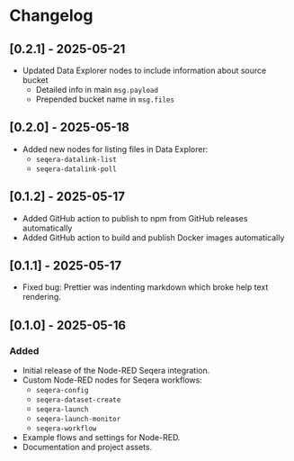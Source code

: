# Changelog

## [0.2.1] - 2025-05-21

- Updated Data Explorer nodes to include information about source bucket
  - Detailed info in main `msg.payload`
  - Prepended bucket name in `msg.files`

## [0.2.0] - 2025-05-18

- Added new nodes for listing files in Data Explorer:
  - `seqera-datalink-list`
  - `seqera-datalink-poll`

## [0.1.2] - 2025-05-17

- Added GitHub action to publish to npm from GitHub releases automatically
- Added GitHub action to build and publish Docker images automatically

## [0.1.1] - 2025-05-17

- Fixed bug: Prettier was indenting markdown which broke help text rendering.

## [0.1.0] - 2025-05-16

### Added

- Initial release of the Node-RED Seqera integration.
- Custom Node-RED nodes for Seqera workflows:
  - `seqera-config`
  - `seqera-dataset-create`
  - `seqera-launch`
  - `seqera-launch-monitor`
  - `seqera-workflow`
- Example flows and settings for Node-RED.
- Documentation and project assets.
